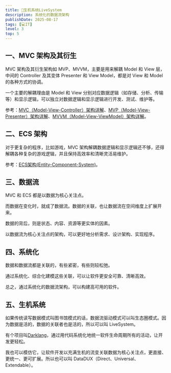 ```yaml
---
title: 🤖生机系统LiveSystem
description: 系统化的数据流架构
publishDate: 2025-08-17
tags: [💻IT]
level: 3
top: 5
---
```


## 一、MVC 架构及其衍生

MVC 架构及其衍生架构如 MVP、MVVM，主要是用来解耦 Model 和 View 层，中间的 Controller 及其变体 Presenter 和 View Model，都是对 View 和 Model 的各种方式的协调。

一个主要的解耦理由是 Model 和 View 分别对应数据逻辑（如存储、分析、传输等）和显示逻辑，可以独立对数据逻辑和显示逻辑进行开发、测试、维护等。

参考：[MVC（Model-View-Controller）架构详解](/posts/20250817c-mvc)、[MVP（Model-View-Presenter）架构详解](/posts/20250817d-mvp)、[MVVM（Model-View-ViewModel）架构详解](/posts/20250817e-mvvm)。

## 二、ECS 架构

对于更复杂的程序，比如游戏，MVC 架构解耦数据逻辑和显示逻辑还不够，还得解耦各种复杂的游戏逻辑，并且保持高效率和清晰灵活易维护。

参考：[ECS架构(Entity-Component-System)](/posts/20250817b-ecs)。

## 三、数据流

MVC 和 ECS 都是以数据为核心关注点。

而数据在变化时，就成了数据流。数据的关联，也让数据流在空间维度上扩展开来。

数据的背后，则是状态、内容、资源等更实体的因素。

以数据流为核心关注点的架构，可以更好地分析需求、设计架构、实现程序。

## 四、系统化

数据和数据流都是关联的，有些紧密，有些则较松弛。

通过系统化、综合化建模这些关联，可以让软件更安全可靠、清晰高效。

总之，通过系统化的数据流架构，可以构建高可用的软件。

## 五、生机系统

如果传统读写数据模式叫图书馆模式的话，数据流驱动模式可以叫生态圈模式。因为数据是活的，数据的关联者也是活的，所以可以叫 LiveSystem。

有个项目叫[Darklang](https://darklang.com/)，通过用代码系统化地统一软件生命周期所有的活动，让开发更轻松。

我也可以模仿它，让软件开发以充满生机的流变关联数据为核心关注点，更直接、更统一、更可扩展。所以也可以叫 DataDUX（Direct、Universal、Extendable）。
